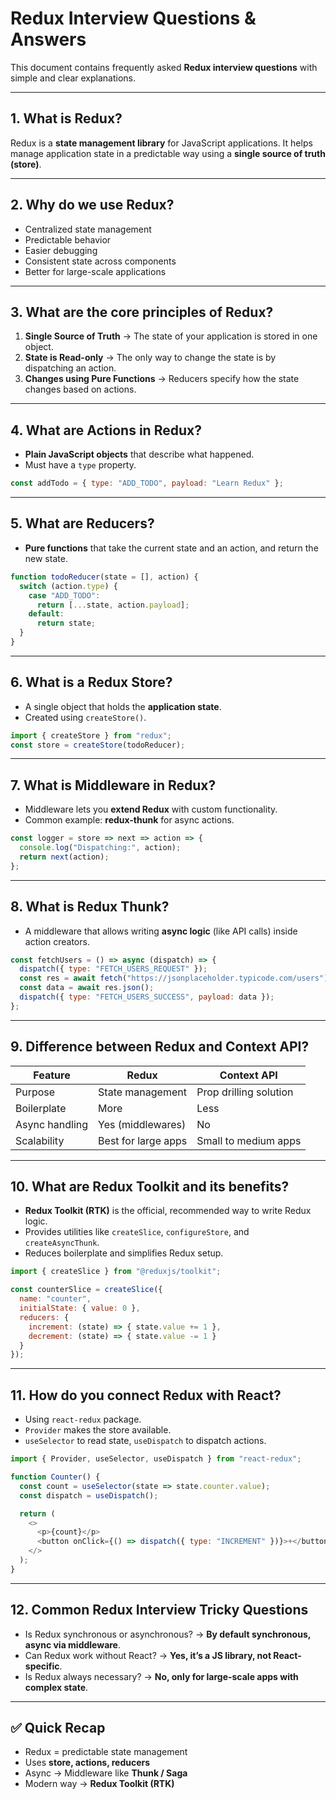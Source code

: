 # Redux Interview Questions & Answers

This document contains frequently asked **Redux interview questions** with simple and clear explanations.

---

## 1. What is Redux?
Redux is a **state management library** for JavaScript applications. It helps manage application state in a predictable way using a **single source of truth (store)**.

---

## 2. Why do we use Redux?
- Centralized state management
- Predictable behavior
- Easier debugging
- Consistent state across components
- Better for large-scale applications

---

## 3. What are the core principles of Redux?
1. **Single Source of Truth** → The state of your application is stored in one object.
2. **State is Read-only** → The only way to change the state is by dispatching an action.
3. **Changes using Pure Functions** → Reducers specify how the state changes based on actions.

---

## 4. What are Actions in Redux?
- **Plain JavaScript objects** that describe what happened.
- Must have a `type` property.

```js
const addTodo = { type: "ADD_TODO", payload: "Learn Redux" };
```

---

## 5. What are Reducers?
- **Pure functions** that take the current state and an action, and return the new state.

```js
function todoReducer(state = [], action) {
  switch (action.type) {
    case "ADD_TODO":
      return [...state, action.payload];
    default:
      return state;
  }
}
```

---

## 6. What is a Redux Store?
- A single object that holds the **application state**.
- Created using `createStore()`.

```js
import { createStore } from "redux";
const store = createStore(todoReducer);
```

---

## 7. What is Middleware in Redux?
- Middleware lets you **extend Redux** with custom functionality.
- Common example: **redux-thunk** for async actions.

```js
const logger = store => next => action => {
  console.log("Dispatching:", action);
  return next(action);
};
```

---

## 8. What is Redux Thunk?
- A middleware that allows writing **async logic** (like API calls) inside action creators.

```js
const fetchUsers = () => async (dispatch) => {
  dispatch({ type: "FETCH_USERS_REQUEST" });
  const res = await fetch("https://jsonplaceholder.typicode.com/users");
  const data = await res.json();
  dispatch({ type: "FETCH_USERS_SUCCESS", payload: data });
};
```

---

## 9. Difference between Redux and Context API?
| Feature            | Redux | Context API |
|--------------------|-------|-------------|
| Purpose            | State management | Prop drilling solution |
| Boilerplate        | More   | Less        |
| Async handling     | Yes (middlewares) | No |
| Scalability        | Best for large apps | Small to medium apps |

---

## 10. What are Redux Toolkit and its benefits?
- **Redux Toolkit (RTK)** is the official, recommended way to write Redux logic.
- Provides utilities like `createSlice`, `configureStore`, and `createAsyncThunk`.
- Reduces boilerplate and simplifies Redux setup.

```js
import { createSlice } from "@reduxjs/toolkit";

const counterSlice = createSlice({
  name: "counter",
  initialState: { value: 0 },
  reducers: {
    increment: (state) => { state.value += 1 },
    decrement: (state) => { state.value -= 1 }
  }
});
```

---

## 11. How do you connect Redux with React?
- Using `react-redux` package.
- `Provider` makes the store available.
- `useSelector` to read state, `useDispatch` to dispatch actions.

```js
import { Provider, useSelector, useDispatch } from "react-redux";

function Counter() {
  const count = useSelector(state => state.counter.value);
  const dispatch = useDispatch();

  return (
    <>
      <p>{count}</p>
      <button onClick={() => dispatch({ type: "INCREMENT" })}>+</button>
    </>
  );
}
```

---

## 12. Common Redux Interview Tricky Questions
- Is Redux synchronous or asynchronous? → **By default synchronous, async via middleware**.
- Can Redux work without React? → **Yes, it’s a JS library, not React-specific**.
- Is Redux always necessary? → **No, only for large-scale apps with complex state**.

---

## ✅ Quick Recap
- Redux = predictable state management
- Uses **store, actions, reducers**
- Async → Middleware like **Thunk / Saga**
- Modern way → **Redux Toolkit (RTK)**
